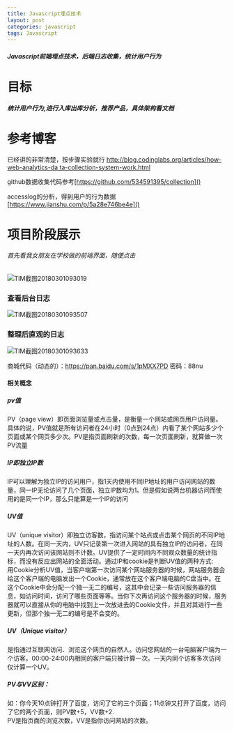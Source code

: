 ```yaml
---
title: Javascript埋点技术
layout: post
categories: javascript
tags: Javascript
---
```

##### Javascript前端埋点技术，后端日志收集，统计用户行为
# 目标 
##### 统计用户行为,进行入库出库分析，推荐产品，具体架构看文档
# 参考博客 
已经讲的非常清楚，按步骤实验就行 [http://blog.codinglabs.org/articles/how-web-analytics-da
ta-collection-system-work.html]()

github数据收集代码参考[https://github.com/534591395/collection]()  

accesslog的分析，得到用户的行为数据[https://www.jianshu.com/p/5a28e746be4e]() 
<!--more-->
# 项目阶段展示
###### 首先看我女朋友在学校做的前端界面，随便点击
![TIM截图20180301093019](http://p1vuoao0b.bkt.clouddn.com/JekyllWriter/TIM截图20180301093019.png)
### 查看后台日志

![TIM截图20180301093507](http://p1vuoao0b.bkt.clouddn.com/JekyllWriter/TIM截图20180301093507.png) 
### 整理后直观的日志
![TIM截图20180301093633](http://p1vuoao0b.bkt.clouddn.com/JekyllWriter/TIM截图20180301093633.png)

商城代码（动态的）：https://pan.baidu.com/s/1pMXX7PD 密码：88nu

#### 相关概念 
##### pv值
PV（page view）即页面浏览量或点击量，是衡量一个网站或网页用户访问量。具体的说，PV值就是所有访问者在24小时（0点到24点）内看了某个网站多少个页面或某个网页多少次。PV是指页面刷新的次数，每一次页面刷新，就算做一次PV流量
##### IP即独立IP数
IP可以理解为独立IP的访问用户，指1天内使用不同IP地址的用户访问网站的数量，同一IP无论访问了几个页面，独立IP数均为1。但是假如说两台机器访问而使用的是同一个IP，那么只能算是一个IP的访问
##### UV值
UV（unique visitor）即独立访客数，指访问某个站点或点击某个网页的不同IP地址的人数。在同一天内，UV只记录第一次进入网站的具有独立IP的访问者，在同一天内再次访问该网站则不计数。UV提供了一定时间内不同观众数量的统计指标，而没有反应出网站的全面活动。通过IP和cookie是判断UV值的两种方式:  
用Cookie分析UV值，当客户端第一次访问某个网站服务器的时候，网站服务器会给这个客户端的电脑发出一个Cookie，通常放在这个客户端电脑的C盘当中。在这个Cookie中会分配一个独一无二的编号，这其中会记录一些访问服务器的信息，如访问时间，访问了哪些页面等等。当你下次再访问这个服务器的时候，服务器就可以直接从你的电脑中找到上一次放进去的Cookie文件，并且对其进行一些更新，但那个独一无二的编号是不会变的。
##### UV（Unique visitor） 
是指通过互联网访问、浏览这个网页的自然人。访问您网站的一台电脑客户端为一个访客。00:00-24:00内相同的客户端只被计算一次。一天内同个访客多次访问仅计算一个UV。
##### PV与VV区别：  
如：你今天10点钟打开了百度，访问了它的三个页面；11点钟又打开了百度，访问了它的两个页面，则PV数+5，VV数+2.  
PV是指页面的浏览次数，VV是指你访问网站的次数。